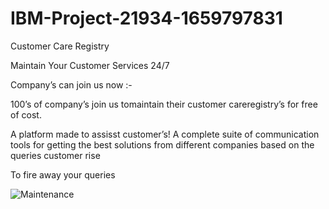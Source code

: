 # IBM-Project-21934-1659797831
Customer Care Registry

Maintain Your Customer Services 24/7

Company’s can join us now :-

100’s of company’s join us tomaintain their customer careregistry’s for free of cost.

A platform made to assisst customer’s!
A complete suite of communication tools
for getting the best solutions from different
companies based on the queries customer rise

To fire away your queries

![Maintenance](https://user-images.githubusercontent.com/66151362/202965915-43ea55b7-dc72-4d7d-a84c-1b8aa93f1568.gif)
